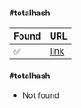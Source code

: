 #### #totalhash

| Found              | URL                                                                                    |
| :----------------- | :------------------------------------------------------------------------------------- |
| :white_check_mark: | [link](https://totalhash.cymru.com/analysis/?4af607a4ecf7885018ab5a788e8f0607b4fcb08b) |

#### #totalhash

- Not found
